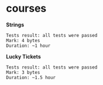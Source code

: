 # courses

**Strings**

    Tests result: all tests were passed
    Mark: 4 bytes
    Duration: ~1 hour

**Lucky Tickets**

    Tests result: all tests were passed
    Mark: 3 bytes
    Duration: ~1.5 hour
